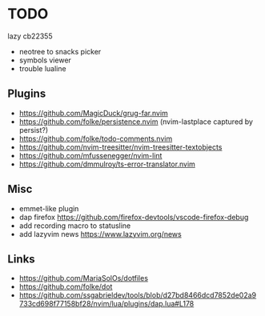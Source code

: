 # TODO

lazy cb22355

- neotree to snacks picker
- symbols viewer
- trouble lualine

## Plugins

- https://github.com/MagicDuck/grug-far.nvim
- https://github.com/folke/persistence.nvim (nvim-lastplace captured by persist?)
- https://github.com/folke/todo-comments.nvim
- https://github.com/nvim-treesitter/nvim-treesitter-textobjects
- https://github.com/mfussenegger/nvim-lint
- https://github.com/dmmulroy/ts-error-translator.nvim

## Misc

- emmet-like plugin
- dap firefox https://github.com/firefox-devtools/vscode-firefox-debug
- add recording macro to statusline
- add lazyvim news https://www.lazyvim.org/news

## Links

- https://github.com/MariaSolOs/dotfiles
- https://github.com/folke/dot
- https://github.com/ssgabrieldev/tools/blob/d27bd8466dcd7852de02a9733cd698f77158bf28/nvim/lua/plugins/dap.lua#L178
